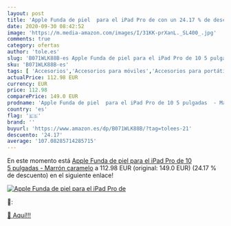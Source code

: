```yaml
---
layout: post
title: 'Apple Funda de piel  para el iPad Pro de con un 24.17 % de descuento'
date: 2020-09-30 08:42:52
image: 'https://m.media-amazon.com/images/I/31KK-prXanL._SL400_.jpg'
comments: true
category: ofertas
author: 'tole.es'
slug: 'B071WLK88B-es Apple Funda de piel para el iPad Pro de 10 5 pulgadas -...'
sku: 'B071WLK88B-es'
tags: [ 'Accesorios','Accesorios para móviles','Accesorios para portátiles y netbooks','Cargadores y adaptadores para portátiles y netbooks','Cargadores y bases de carga para portátiles y netbooks','Comunicación móvil y accesorios','Electrónica','Fundas y carcasas para teléfonos móviles','Informática','Móviles','Móviles y smartphones libres','apple','ipad', ]
actualPrice: 112.98 EUR
currency: EUR
price: 112.98
comparePrice: 149.0 EUR
prodname: 'Apple Funda de piel  para el iPad Pro de 10 5 pulgadas  - Marrón caramelo'
country: 'es'
flag: '🇪🇸'
brand: ''
buyurl: 'https://www.amazon.es/dp/B071WLK88B/?tag=tolees-21'
descuento: '24.17'
average: '107.08285714285715'
---
```


En este momento está [Apple Funda de piel  para el iPad Pro de 10 5 pulgadas  - Marrón caramelo](https://www.amazon.es/dp/B071WLK88B/?tag=tolees-21) a 112.98 EUR (original: 149.0 EUR) (24.17 %  de descuento) en el siguiente enlace!

[![Apple Funda de piel  para el iPad Pro de](https://m.media-amazon.com/images/I/31KK-prXanL._SL400_.jpg)](https://www.amazon.es/dp/B071WLK88B/?tag=tolees-21)

🔎:


[🛒 Aquí!!!](https://www.amazon.es/dp/B071WLK88B/?tag=tolees-21)
